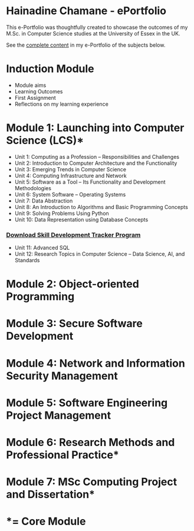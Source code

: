 # Hainadine Chamane - ePortfolio

This e-Portfolio was thoughtfully created to showcase the outcomes of my M.Sc. in Computer Science studies at the University of Essex in the UK.

See the [complete content](https://hchamane.github.io/essex.html) in my e-Portfolio of the subjects below.

# Induction Module
- Module aims
- Learning Outcomes
- First Assignment
- Reflections on my learning experience

# Module 1: Launching into Computer Science (LCS)*

  - Unit 1: Computing as a Profession – Responsibilities and Challenges
  - Unit 2: Introduction to Computer Architecture and the Functionality
  - Unit 3: Emerging Trends in Computer Science
  - Unit 4: Computing Infrastructure and Network
  - Unit 5: Software as a Tool – Its Functionality and Development Methodologies
  - Unit 6: System Software – Operating Systems
  - Unit 7: Data Abstraction
  - Unit 8: An Introduction to Algorithms and Basic Programming Concepts
  - Unit 9: Solving Problems Using Python
  - Unit 10: Data Representation using Database Concepts
  ### [Download Skill Development Tracker Program](https://hchamane.github.io/essex.html) 
  - Unit 11: Advanced SQL
  - Unit 12: Research Topics in Computer Science – Data Science, AI, and Standards

# Module 2: Object-oriented Programming


# Module 3: Secure Software Development


# Module 4: Network and Information Security Management


# Module 5: Software Engineering Project Management


# Module 6: Research Methods and Professional Practice*


# Module 7: MSc Computing Project and Dissertation*


# *= Core Module
